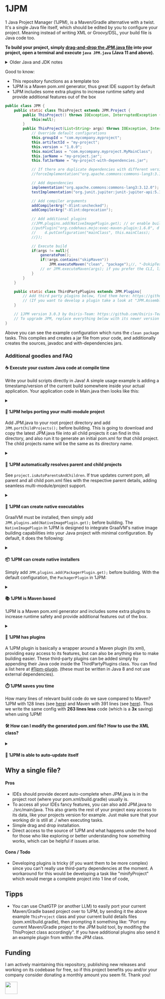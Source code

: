 # 1JPM
1 Java Project Manager (1JPM), is a Maven/Gradle alternative with a twist.
It's a single Java file itself, which should be edited by you to configure your project.
Meaning instead of writing XML or Groovy/DSL, your build file is Java code too.

**To build your project, simply [drag-and-drop the JPM.java file](./src/main/java/com/mycompany/myproject/JPM.java) 
into your project, open a terminal and execute `java JPM.java` (Java 11 and above).**

<details>
<summary>Older Java and JDK notes</summary>

- Java 8 to 10:  `javac JPM.java && java -cp . JPM`
- Earlier Java versions are not supported
- Make sure you use a [globally installed JDK](https://adoptium.net/temurin/releases/?os=windows&package=jdk)
(not JRE) with JAVA_HOME set
</details>


Good to know:
- This repository functions as a template too
- 1JPM is a Maven pom.xml generator, thus great IDE support by default
- 1JPM includes some extra plugins to increase runtime safety and provide additional features out of the box

```java
public class JPM {
    public static class ThisProject extends JPM.Project {
        public ThisProject() throws IOException, InterruptedException {
            this(null);
        }
        public ThisProject(List<String> args) throws IOException, InterruptedException {
            // Override default configurations
            this.groupId = "com.mycompany.myproject";
            this.artifactId = "my-project";
            this.version = "1.0.0";
            this.mainClass = "com.mycompany.myproject.MyMainClass";
            this.jarName = "my-project.jar";
            this.fatJarName = "my-project-with-dependencies.jar";

            // If there are duplicate dependencies with different versions force a specific version like so:
            //forceImplementation("org.apache.commons:commons-lang3:3.12.0");

            // Add dependencies
            implementation("org.apache.commons:commons-lang3:3.12.0");
            testImplementation("org.junit.jupiter:junit-jupiter-api:5.10.3");

            // Add compiler arguments
            addCompilerArg("-Xlint:unchecked");
            addCompilerArg("-Xlint:deprecation");

            // Add additional plugins
            //JPM.plugins.add(NativeImagePlugin.get); // or enable built-in ones
            //putPlugin("org.codehaus.mojo:exec-maven-plugin:1.6.0", d -> {
            //    d.putConfiguration("mainClass", this.mainClass);
            //});

            // Execute build
            if(args != null){
                generatePom();
                if(!args.contains("skipMaven"))
                    JPM.executeMaven("clean", "package");//, "-DskipTests"); 
                // or JPM.executeMaven(args); if you prefer the CLI, like "java JPM.java clean package"
            }
        }
    }

    public static class ThirdPartyPlugins extends JPM.Plugins{
        // Add third party plugins below, find them here: https://github.com/topics/1jpm-plugin?o=desc&s=updated
        // (If you want to develop a plugin take a look at "JPM.AssemblyPlugin" class further below to get started)
    }

    // 1JPM version 3.0.3 by Osiris-Team: https://github.com/Osiris-Team/1JPM
    // To upgrade JPM, replace everything below with its newer version
}
```

Above you can see the example configuration which runs the `clean package` tasks.
This compiles and creates a jar file from your code, and additionally creates the sources,
javadoc and with-dependencies jars.

### Additional goodies and FAQ

#### ☕ Execute your custom Java code at compile time
Write your build scripts directly in Java!
A simple usage example is adding a timestamp/version of the current build
somewhere inside your actual application. Your application code in Main.java then looks like this:

<details>
<summary></summary>

```java
//...
            add(new H6("Version " + LocalDateTime.ofInstant(Instant.ofEpochMilli(/*CURRENT_MILLIS_AT_JPM_BUILD*/1747573889290L), ZoneId.systemDefault()).toLocalDate().toString()));
//...
```
And inside the JPM class you add something like this:
```java
        // Replaces/Updates the current timestamp in the main class, looks like this: /*CURRENT_MILLIS_AT_JPM_BUILD*/1747573889290L
        var srcFolder = new File(System.getProperty("user.dir") + "/src/main/java");
        var mainFile = new File(srcFolder +"/"+ mainClass.replace(".", "/").replace("Main", "Main.java"));
        var s = Files.readString(mainFile.toPath());
        Files.writeString(mainFile.toPath(), s.replaceFirst("/\\*CURRENT_MILLIS_AT_JPM_BUILD\\*/\\d+L",
                "/*CURRENT_MILLIS_AT_JPM_BUILD*/"+System.currentTimeMillis()+"L"));
```
</details>

#### 🧩 1JPM helps porting your multi-module project
Add JPM.java to your root project directory and add `JPM.portChildProjects();` before building.
This is going to download and copy the latest JPM.java file into all child projects it can find
in this directory, and also run it to generate an initial pom.xml for that child project.
The child projects name will be the same as its directory name.

<details>
<summary></summary>


A child project is detected
if a src/main/java folder structure exists, and the parent folder of src/ is then used as child project root.  
Note that a child project is expected to be directly inside a subdirectory of this project.

Now `project.isAutoParentsAndChildren` will work properly, since all needed pom.xml files should exist.

Do you also need something like global variables across those projects? 
Then the `String val = $("key");` function might be of help to you,
since it can easily retrieve values for props defined in the nearest JPM.properties file.

</details>

#### 🧭 1JPM automatically resolves parent and child projects
See `project.isAutoParentsAndChildren`.
If true updates current pom, all parent and all child pom.xml
files with the respective parent details, adding seamless multi-module/project support.

<details>
<summary></summary>


This expects that the parent pom is always inside the parent directory,
otherwise a performant search is not possible since the entire disk would need to be checked.
</details>

#### 🧊 1JPM can create native executables

GraalVM must be installed, then simply add `JPM.plugins.add(NativeImagePlugin.get);` before building.
The `NativeImagePlugin` in 1JPM is designed to integrate GraalVM's native image building capabilities into your Java project with minimal configuration. By default, it does the following:

<details>
<summary></summary>


1. **Image Generation**: It builds a native executable from your Java application using GraalVM. The generated executable is placed in the `target` directory.

2. **Default Configuration**:
    - **`imageName`**: Defaults to the project's `artifactId`.
    - **`mainClass`**: Automatically determined from the project’s main class configuration.
    - **`build-native` execution**: Compiles the project into a native image during the `package` phase.
    - **`test-native` execution**: Compiles and runs tests as native images during the `test` phase.

3. **Basic Options**: The plugin can be further configured with options like `verbose` output, additional `buildArgs`, or enabling debug information, but these are not set by default.

This setup allows you to seamlessly build native executables with GraalVM, leveraging its performance benefits and ahead-of-time (AOT) compilation, directly from your Maven build process.

For more details see [this GraalVM article](https://graalvm.github.io/native-build-tools/latest/maven-plugin.html).

</details>

#### 📦 1JPM can create native installers
Simply add `JPM.plugins.add(PackagerPlugin.get);` before building.
With the default configuration, the `PackagerPlugin` in 1JPM:

<details>
<summary></summary>


- **Bundles a JRE** with the application package, ensuring the packaged application is self-contained and can run on any system without requiring an external JRE.
- **Uses the project's main class** as the entry point for the application, which is automatically set based on the project's configuration.
- **Generates a basic executable package** without additional platform-specific settings, tarballs, or zipballs.
- **Creates an installer** for the application by default for the current operating system.

This default setup is ideal for quickly packaging a Java application into a distributable format that includes everything needed to run the app.
For more details see [JavaPackager on GitHub](https://github.com/fvarrui/JavaPackager).

</details>

#### 📚 1JPM is Maven based
1JPM is a Maven pom.xml generator and includes some extra plugins to increase runtime safety and provide additional features out of the box.

<details>
<summary></summary>

We use Maven since the complexity as a fully independent build tool
(see version [1.0.3](https://github.com/Osiris-Team/1JPM/blob/1.0.3/src/main/java/JPM.java)) was too high for a single file. Besides, this gives us access to more features, a rich and mature plugin ecosystem, as well as **great IDE compatibility**. 1JPM will take care of generating the pom.xml, downloading the Maven-Wrapper, and then executing Maven as you can see above`.

</details>

#### 🔌 1JPM has plugins
A 1JPM plugin is basically a wrapper around a Maven plugin (its xml), providing easy access to its features, but can also be anything else to make building easier.
These third-party plugins can be added simply by appending their Java code inside the ThirdPartyPlugins class.
You can find a list here at [#1jpm-plugin](https://github.com/topics/1jpm-plugin?o=desc&s=updated).
(these must be written in Java 8 and not use external dependencies).


#### ⏱️ 1JPM saves you time
How many lines of relevant build code do we save compared to Maven? 
1JPM with 128 lines (see [here](https://github.com/Osiris-Team/AutoPlug-Client/blob/bd580033dea4f0cb7399496e9a01bf8047fb5d88/src/main/java/JPM.java))
and Maven with 391 lines (see [here](https://github.com/Osiris-Team/AutoPlug-Client/blob/bd580033dea4f0cb7399496e9a01bf8047fb5d88/pom.xml)).
Thus we write the same config with **263 lines less** code (which is a **3x** saving) when using 1JPM!


#### 🛠️ How can I modify the generated pom.xml file? How to use the XML class?
<details>
<summary></summary>

Inside your ThisProject class you can override the toXML() like so:
```java
@java.lang.Override
public com.mycompany.core.JPM.XML toXML() {
   XML pom = super.toXML(); // Returns <project> element that is fully populated based on ThisProject settings
   
   // Modify here, the example below adds a <resource> 
   // (which will ultimately add non .java files to the output jar too, just an example)
   XML res = new XML("resource");
   res.put("directory", "src/main/java");
   res.put("filtering", "false");
   res.put("includes include", "**/*");
   res.put("excludes exclude", "**/*.java");

   pom.add("build resources", res);
   return pom;
}
```
</details>

#### 🔄 1JPM is able to auto-update itself


## Why a single file?

#### Pros
- IDEs should provide decent auto-complete when JPM.java is in the project root (where your pom.xml/build.gradle)
usually is.
- To access all your IDEs fancy features, you can also add JPM.java to ./src/main/java.
This also grants the rest of your project easy access to its data, like your projects version for example.
Just make sure that your working dir is still at ./ when executing tasks.
- Simple drag and drop installation.
- Direct access to the source of 1JPM and what happens under the hood for those who like exploring or better
understanding how something works, which can be helpful if issues arise.

#### Cons / Todo
- Developing plugins is tricky (if you want them to be more complex) since you can't really use third-party dependencies at the moment.
A workaround for this would be developing a task like "minifyProject" which would merge a complete project into 1 line of code,

## Tipps
- You can use ChatGTP (or another LLM) to easily port your current Maven/Gradle based project over to 1JPM,
by sending it the above example `ThisProject` class and your current build details files (pom.xml/build.gradle),
then prompting it something like: "Port my current Maven/Gradle project to the JPM build tool, by modifing the ThisProject class accordingly".
If you have additional plugins also send it an example plugin from within the JPM class.

## Funding
I am actively maintaining this repository, publishing new releases and working 
on its codebase for free, so if this project benefits you and/or your company consider 
donating a monthly amount you seem fit. Thank you!

<a href="https://www.paypal.com/donate?hosted_button_id=JNXQCWF2TF9W4"><img src="https://github.com/andreostrovsky/donate-with-paypal/raw/master/blue.svg" height="40"></a>
